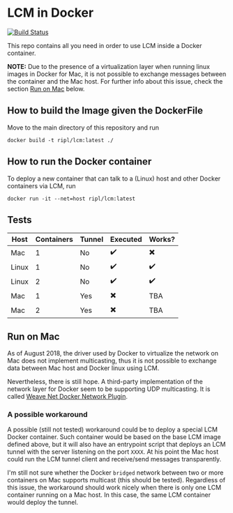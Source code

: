 # LCM in Docker

[![Build Status](http://jenkins.box0.afdaniele.com/job/Docker%20AutoBuild%20-%20lcm/badge/icon)](http://jenkins.box0.afdaniele.com/job/Docker%20AutoBuild%20-%20lcm/)

This repo contains all you need in order to use LCM inside a Docker container.

**NOTE:** Due to the presence of a virtualization layer when running linux
images in Docker for Mac, it is not possible to exchange messages between the
container and the Mac host. For further info about this issue, check the section
[Run on Mac](#run-on-mac) below.


## How to build the Image given the DockerFile

Move to the main directory of this repository and run

```
docker build -t ripl/lcm:latest ./
```


## How to run the Docker container

To deploy a new container that can talk to a (Linux) host and other Docker
containers via LCM, run

```
docker run -it --net=host ripl/lcm:latest
```

## Tests

| Host | Containers | Tunnel | Executed | Works? |
|------|------------|--------|----------|--------|
| Mac  | 1 | No | :heavy_check_mark: | :heavy_multiplication_x: |
| Linux  | 1 | No | :heavy_check_mark: | :heavy_check_mark: |
| Linux  | 2 | No | :heavy_check_mark: | :heavy_check_mark: |
| Mac  | 1 | Yes | :heavy_multiplication_x: | TBA |
| Mac  | 2 | Yes | :heavy_multiplication_x: | TBA |


## Run on Mac

As of August 2018, the driver used by Docker to virtualize the network on Mac
does not implement multicasting, thus it is not possible to exchange data between
Mac host and Docker linux using LCM.

Nevertheless, there is still hope. A third-party implementation of the network
layer for Docker seem to be supporting UDP multicasting. It is called
[Weave Net Docker Network Plugin](https://www.weave.works/docs/net/latest/install/plugin/plugin-how-it-works/).

### A possible workaround

A possible (still not tested) workaround could be to deploy a special LCM Docker
container. Such container would be based on the base LCM image defined above, but
it will also have an entrypoint script that deploys an LCM tunnel with the server
listening on the port `XXXX`. At his point the Mac host could run the LCM tunnel
client and receive/send messages transparently.

I'm still not sure whether the Docker `bridged` network between two or more
containers on Mac supports multicast (this should be tested).
Regardless of this issue, the workaround should work nicely when there is only
one LCM container running on a Mac host. In this case, the same LCM container
would deploy the tunnel. 
